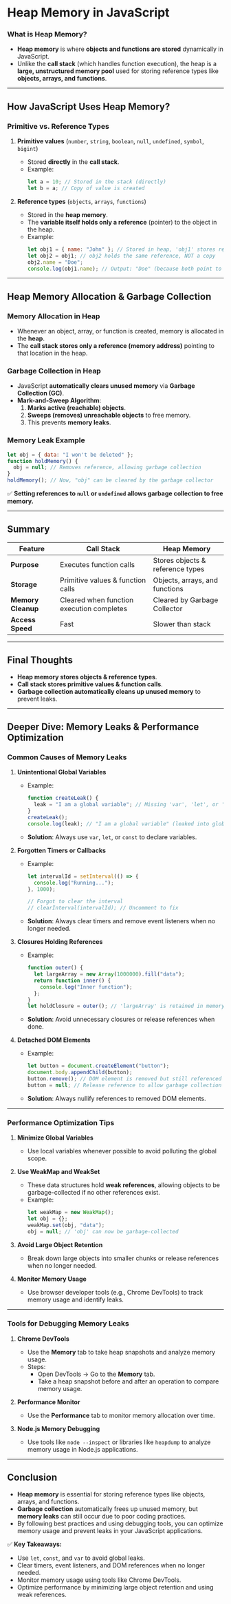 # Heap Memory in JavaScript  

### What is Heap Memory?  
- **Heap memory** is where **objects and functions are stored** dynamically in JavaScript.  
- Unlike the **call stack** (which handles function execution), the heap is a **large, unstructured memory pool** used for storing reference types like **objects, arrays, and functions**.  

---

## How JavaScript Uses Heap Memory?  

### Primitive vs. Reference Types  
1. **Primitive values** (`number`, `string`, `boolean`, `null`, `undefined`, `symbol`, `bigint`)  
   - Stored **directly** in the **call stack**.  
   - Example:
     ```js
     let a = 10; // Stored in the stack (directly)
     let b = a; // Copy of value is created
     ```
  
2. **Reference types** (`objects`, `arrays`, `functions`)  
   - Stored in the **heap memory**.  
   - The **variable itself holds only a reference** (pointer) to the object in the heap.  
   - Example:
     ```js
     let obj1 = { name: "John" }; // Stored in heap, 'obj1' stores reference
     let obj2 = obj1; // obj2 holds the same reference, NOT a copy
     obj2.name = "Doe";
     console.log(obj1.name); // Output: "Doe" (because both point to the same object)
     ```

---

## Heap Memory Allocation & Garbage Collection  

### Memory Allocation in Heap  
- Whenever an object, array, or function is created, memory is allocated in the **heap**.  
- The **call stack stores only a reference (memory address)** pointing to that location in the heap.  

### Garbage Collection in Heap  
- JavaScript **automatically clears unused memory** via **Garbage Collection (GC)**.  
- **Mark-and-Sweep Algorithm**:  
  1. **Marks active (reachable) objects**.  
  2. **Sweeps (removes) unreachable objects** to free memory.  
  3. This prevents **memory leaks**.  

### Memory Leak Example  
```js
let obj = { data: "I won't be deleted" };
function holdMemory() {
  obj = null; // Removes reference, allowing garbage collection
}
holdMemory(); // Now, "obj" can be cleared by the garbage collector
```
✅ **Setting references to `null` or `undefined` allows garbage collection to free memory.**  

---

## Summary  

| Feature | Call Stack | Heap Memory |
|---------|-----------|------------|
| **Purpose** | Executes function calls | Stores objects & reference types |
| **Storage** | Primitive values & function calls | Objects, arrays, and functions |
| **Memory Cleanup** | Cleared when function execution completes | Cleared by Garbage Collector |
| **Access Speed** | Fast | Slower than stack |

---

## Final Thoughts  
- **Heap memory stores objects & reference types**.  
- **Call stack stores primitive values & function calls**.  
- **Garbage collection automatically cleans up unused memory** to prevent leaks.  

---

## Deeper Dive: Memory Leaks & Performance Optimization  

### Common Causes of Memory Leaks  
1. **Unintentional Global Variables**  
   - Example:
     ```js
     function createLeak() {
       leak = "I am a global variable"; // Missing 'var', 'let', or 'const'
     }
     createLeak();
     console.log(leak); // "I am a global variable" (leaked into global scope)
     ```
   - **Solution**: Always use `var`, `let`, or `const` to declare variables.  

2. **Forgotten Timers or Callbacks**  
   - Example:
     ```js
     let intervalId = setInterval(() => {
       console.log("Running...");
     }, 1000);

     // Forgot to clear the interval
     // clearInterval(intervalId); // Uncomment to fix
     ```
   - **Solution**: Always clear timers and remove event listeners when no longer needed.  

3. **Closures Holding References**  
   - Example:
     ```js
     function outer() {
       let largeArray = new Array(1000000).fill("data");
       return function inner() {
         console.log("Inner function");
       };
     }
     let holdClosure = outer(); // 'largeArray' is retained in memory
     ```
   - **Solution**: Avoid unnecessary closures or release references when done.  

4. **Detached DOM Elements**  
   - Example:
     ```js
     let button = document.createElement("button");
     document.body.appendChild(button);
     button.remove(); // DOM element is removed but still referenced
     button = null; // Release reference to allow garbage collection
     ```
   - **Solution**: Always nullify references to removed DOM elements.  

---

### Performance Optimization Tips  
1. **Minimize Global Variables**  
   - Use local variables whenever possible to avoid polluting the global scope.  

2. **Use WeakMap and WeakSet**  
   - These data structures hold **weak references**, allowing objects to be garbage-collected if no other references exist.  
   - Example:
     ```js
     let weakMap = new WeakMap();
     let obj = {};
     weakMap.set(obj, "data");
     obj = null; // 'obj' can now be garbage-collected
     ```

3. **Avoid Large Object Retention**  
   - Break down large objects into smaller chunks or release references when no longer needed.  

4. **Monitor Memory Usage**  
   - Use browser developer tools (e.g., Chrome DevTools) to track memory usage and identify leaks.  

---

### Tools for Debugging Memory Leaks  
1. **Chrome DevTools**  
   - Use the **Memory** tab to take heap snapshots and analyze memory usage.  
   - Steps:  
     - Open DevTools → Go to the **Memory** tab.  
     - Take a heap snapshot before and after an operation to compare memory usage.  

2. **Performance Monitor**  
   - Use the **Performance** tab to monitor memory allocation over time.  

3. **Node.js Memory Debugging**  
   - Use tools like `node --inspect` or libraries like `heapdump` to analyze memory usage in Node.js applications.  

---

## Conclusion  
- **Heap memory** is essential for storing reference types like objects, arrays, and functions.  
- **Garbage collection** automatically frees up unused memory, but **memory leaks** can still occur due to poor coding practices.  
- By following best practices and using debugging tools, you can optimize memory usage and prevent leaks in your JavaScript applications.  

✅ **Key Takeaways:**  
- Use `let`, `const`, and `var` to avoid global leaks.  
- Clear timers, event listeners, and DOM references when no longer needed.  
- Monitor memory usage using tools like Chrome DevTools.  
- Optimize performance by minimizing large object retention and using weak references.
